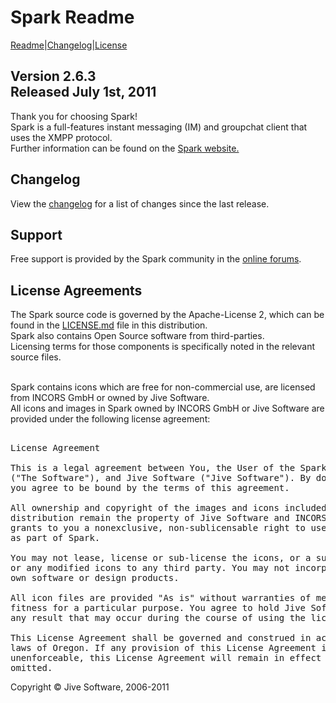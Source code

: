 <html>
<head>
<title>Spark Changelog</title>
<style type="text/css">
</style>
</head>
<body>

<div id="pageContainer">

<div id="pageHeader">
    <h1>Spark Readme</h1>
</div>
<div class="navigation">
    <a href="README.md">Readme</a>|<a href="changelog.md">Changelog</a>|<a href="LICENSE.md">License</a>
</div>

<div id="pageBody">
<h2>Version 2.6.3 <br/>Released July 1st, 2011</h2>

Thank you for choosing Spark!</br>
Spark is a full-features instant messaging (IM) and groupchat client that uses the XMPP protocol.</br>
Further information can be found on the <a href="http://www.igniterealtime.org/projects/spark">Spark website.</a></br>

<h2>Changelog</h2>
View the <a href="changelog.md">changelog</a> for a list of changes since the last release. 

<h2>Support</h2>
Free support is provided by the Spark community in the <a href="http://www.igniterealtime.org/forum/forum.jspa?forumID=49">online forums</a>.

<h2>License Agreements</h2>
The Spark source code is governed by the Apache-License 2, which can be found in the <a href="LICENSE.md">LICENSE.md</a> file in this distribution.<br/>
Spark also contains Open Source software from third-parties. <br/>
Licensing terms for those components is specifically noted in the relevant source files.<br/> <br/>


Spark contains icons which are free for non-commercial use,
are licensed from INCORS GmbH or owned by Jive Software.<br/>
All icons and images in Spark owned by INCORS GmbH or Jive Software are provided under the following license agreement:<br/>

<PRE STYLE="font-family:monospace;"><span><o:p>&nbsp;</o:p></span> 
<span>License Agreement<o:p></o:p></span>
<span><o:p>&nbsp;</o:p></span>
<span>This is a legal agreement between You, the User of the Spark application<o:p></o:p></span>
<span>(&quot;The Software&quot;), and Jive Software (&quot;Jive Software&quot;). By downloading the Software,<o:p></o:p></span>
<span>you agree to be bound by the terms of this agreement.<o:p></o:p></span>
<span><o:p>&nbsp;</o:p></span>
<span>All ownership and copyright of the images and icons included in the Software<o:p></o:p></span>
<span>distribution remain the property of Jive Software and INCORS GmbH. Jive Software<o:p></o:p></span>
<span>grants to you a nonexclusive, non-sublicensable right to use the icons royalty-free<o:p></o:p></span>
<span>as part of Spark.<o:p></o:p></span>
<span><o:p>&nbsp;</o:p></span>
<span>You may not lease, license or sub-license the icons, or a subset of the icons,<o:p></o:p></span>
<span>or any modified icons to any third party. You may not incorporate them into your<o:p></o:p></span>
<span>own software or design products.<o:p></o:p></span>
<span><o:p>&nbsp;</o:p></span>
<span>All icon files are provided &quot;As is&quot; without warranties of merchantability and<o:p></o:p></span>
<span>fitness for a particular purpose. You agree to hold Jive Software harmless for<o:p></o:p></span>
<span>any result that may occur during the course of using the licensed icons.<o:p></o:p></span>
<span><o:p>&nbsp;</o:p></span>
<span>This License Agreement shall be governed and construed in accordance with the<o:p></o:p></span>
<span>laws of <st1:place w:st="on"><st1:State w:st="on">Oregon</st1:State></st1:place>. If any provision of this License Agreement is held to be<o:p></o:p></span>
<span>unenforceable, this License Agreement will remain in effect with the provision<o:p></o:p></span>
<span>omitted.</span>      </pre>
<div class="footer">
    Copyright &copy; Jive Software, 2006-2011
</div>